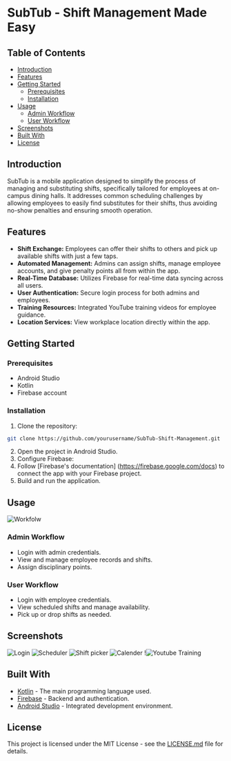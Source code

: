 
# SubTub - Shift Management Made Easy

## Table of Contents
- [Introduction](#introduction)
- [Features](#features)
- [Getting Started](#getting-started)
  - [Prerequisites](#prerequisites)
  - [Installation](#installation)
- [Usage](#usage)
  - [Admin Workflow](#admin-workflow)
  - [User Workflow](#user-workflow)
- [Screenshots](#screenshots)
- [Built With](#built-with)
- [License](#license)

## Introduction
SubTub is a mobile application designed to simplify the process of managing and substituting shifts, specifically tailored for employees at on-campus dining halls. It addresses common scheduling challenges by allowing employees to easily find substitutes for their shifts, thus avoiding no-show penalties and ensuring smooth operation.

## Features
- **Shift Exchange:** Employees can offer their shifts to others and pick up available shifts with just a few taps.
- **Automated Management:** Admins can assign shifts, manage employee accounts, and give penalty points all from within the app.
- **Real-Time Database:** Utilizes Firebase for real-time data syncing across all users.
- **User Authentication:** Secure login process for both admins and employees.
- **Training Resources:** Integrated YouTube training videos for employee guidance.
- **Location Services:** View workplace location directly within the app.

## Getting Started

### Prerequisites
- Android Studio
- Kotlin
- Firebase account

### Installation
1. Clone the repository:
```bash
git clone https://github.com/yourusername/SubTub-Shift-Management.git
```
2. Open the project in Android Studio.
3. Configure Firebase:
4. Follow [Firebase's documentation] (https://firebase.google.com/docs) to connect the app with your Firebase project.
5. Build and run the application.

## Usage
![Workfolw](/Workflow.png)
### Admin Workflow
- Login with admin credentials.
- View and manage employee records and shifts.
- Assign disciplinary points.

### User Workflow
- Login with employee credentials.
- View scheduled shifts and manage availability.
- Pick up or drop shifts as needed.

## Screenshots
![Login](/5.png)
![Scheduler](/4.png)
![Shift picker](/3.png)
![Calender](/2.png)
!![Youtube Training](/1.png)

## Built With
- [Kotlin](https://kotlinlang.org/) - The main programming language used.
- [Firebase](https://firebase.google.com/) - Backend and authentication.
- [Android Studio](https://developer.android.com/studio) - Integrated development environment.

## License
This project is licensed under the MIT License - see the [LICENSE.md](LICENSE.md) file for details.

